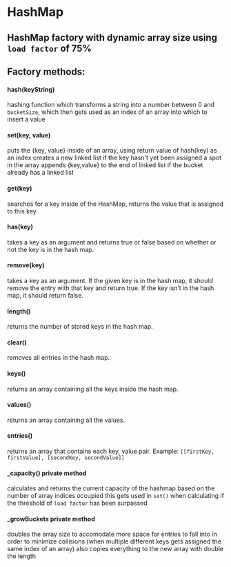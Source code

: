 # HashMap

## HashMap factory with dynamic array size using `load factor` of 75%

## Factory methods:

#### hash(keyString)

hashing function which transforms a string into a number between 0 and `bucketSize`, which then gets used as an index of an array into which to insert a value

#### set(key, value)

puts the {key, value} inside of an array, using return value of hash(key) as an index
creates a new linked list if the key hasn't yet been assigned a spot in the array
appends {key,value} to the end of linked list if the bucket already has a linked list

#### get(key)

searches for a key inside of the HashMap, returns the value that is assigned to this key

#### has(key)

takes a key as an argument and returns true or false based on whether or not the key is in the hash map.

#### remove(key)

takes a key as an argument. If the given key is in the hash map, it should remove the entry with that key and return true. If the key isn’t in the hash map, it should return false.

#### length()

returns the number of stored keys in the hash map.

#### clear()

removes all entries in the hash map.

#### keys()

returns an array containing all the keys inside the hash map.

#### values()

returns an array containing all the values.

#### entries()

returns an array that contains each key, value pair. Example: `[[firstKey, firstValue], [secondKey, secondValue]]`

#### \_capacity() private method

calculates and returns the current capacity of the hashmap based on the number of array indices occupied
this gets used in `set()` when calculating if the threshold of `load factor` has been surpassed

#### \_growBuckets private method

doubles the array size to accomodate more space for entries to fall into in order to minimize collisions (when multiple different keys gets assigned the same index of an array)
also copies everything to the new array with double the length
